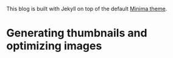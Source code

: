 This blog is built with Jekyll on top of the default [Minima theme](https://github.com/jekyll/minima).

# Generating thumbnails and optimizing images

